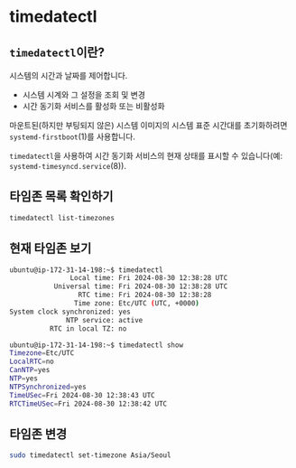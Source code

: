 # timedatectl

## `timedatectl`이란?

시스템의 시간과 날짜를 제어합니다.
- 시스템 시계와 그 설정을 조회 및 변경
- 시간 동기화 서비스를 활성화 또는 비활성화

마운트된(하지만 부팅되지 않은) 시스템 이미지의 시스템 표준 시간대를 초기화하려면 `systemd-firstboot`(1)를 사용합니다.

`timedatectl`을 사용하여 시간 동기화 서비스의 현재 상태를 표시할 수 있습니다(예: `systemd-timesyncd.service`(8)).

## 타임존 목록 확인하기

```sh
timedatectl list-timezones
```

## 현재 타임존 보기

```sh
ubuntu@ip-172-31-14-198:~$ timedatectl
               Local time: Fri 2024-08-30 12:38:28 UTC
           Universal time: Fri 2024-08-30 12:38:28 UTC
                 RTC time: Fri 2024-08-30 12:38:28
                Time zone: Etc/UTC (UTC, +0000)
System clock synchronized: yes
              NTP service: active
          RTC in local TZ: no
```

```sh
ubuntu@ip-172-31-14-198:~$ timedatectl show
Timezone=Etc/UTC
LocalRTC=no
CanNTP=yes
NTP=yes
NTPSynchronized=yes
TimeUSec=Fri 2024-08-30 12:38:43 UTC
RTCTimeUSec=Fri 2024-08-30 12:38:42 UTC
```

## 타임존 변경

```sh
sudo timedatectl set-timezone Asia/Seoul
```
